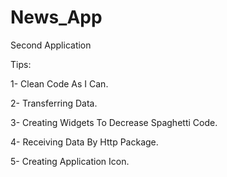 # News_App
Second Application

Tips:

1- Clean Code As I Can.

2- Transferring Data.

3- Creating Widgets To Decrease Spaghetti Code.

4- Receiving Data By Http Package.

5- Creating Application Icon.
